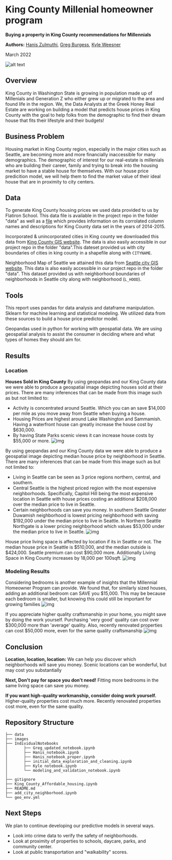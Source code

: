 # King County Millenial homeowner program

**Buying a property in King County recommendations for Millennials**

**Authors:** [Hanis Zulmuthi](https://github.com/hanis-z), [Greg Burgess](https://github.com/gcburgess), [Kyle Weesner](https://github.com/KyleWeesner)

March 2022

![alt text](https://www.condosky.com/wp-content/uploads/2019/06/Young-Families-Condos-Toronto-e1561577724820.jpg)

## Overview
King County in Washington State is growing in population made up of Millenials and Generation Z who either grew up or migrated to the area and found life in the region. We, the Data Analysts at the Greek Honey Real Estate are working on building a model that predicts house prices in King County with the goal to help folks from the demographic to find their dream house that fits their lifestyle and their budgets!
 
## Business Problem
Housing market in King County region, especially in the major cities such as Seattle, are becoming more and more financially inaccessible for many demographics. The demographic of interest for our real-estate is millenials who are building their career, family and trying to break into the housing market to have a stable house for themselves. With our house price predicition model, we will help them to find the market value of their ideal house that are in proximity to city centers.
  
## Data 
To generate King County housing prices we used data provided to us by Flatiron School. This data file is available in the project repo in the folder "data" as well as a [file](data/column_names.md) which provides information on its corrolated column names and descriptions for King County data set in the years of 2014-2015.

Incorporated & unincorporated cities in King county we downloaded this data from [King County GIS website](https://gis-kingcounty.opendata.arcgis.com/datasets/kingcounty::cities-and-unincorporated-king-county-city-kc-area/explore?location=47.430582%2C-121.809200%2C10.02). The data is also easily accessible in our project repo in the folder "data".This dateset provided us with city boundaries of cities in king county in a shapefile along with `CITYNAME`.

Neighborhood Map of Seattle we attained this data from [Seattle city GIS website](https://data-seattlecitygis.opendata.arcgis.com/datasets/neighborhood-map-atlas-districts/explore?location=47.628714%2C-122.338313%2C11.43%5D). This data is also easily accessible in our project repo in the folder "data". This dataset provided us with neighborhood boundaries of neighborhoods in Seattle city along with neighborhood (`L_HOOD`).

## Tools
This report uses pandas for data analysis and dataframe manipulation. Sklearn for machine learning and statistical modeling. We utilized data from these sources to build a house price predictor model.

Geopandas used in python for working with geospatial data.   We are using geospatial analysis to assist the consumer in deciding where and what types of homes they should aim for.


## Results
### Location  
**Houses Sold in King County**
By using geopandas and our King County data we were able to produce a geospatial image depicting houses sold at their prices.  There are many inferences that can be made from this image such as but not limited to:
* Activity is concentrated around Seattle.  Which you can an save $14,000 per mile as you move away from Seattle when buying a house.  
* Housing Prices are highest around Lake Washington and Sammamish.  Having a waterfront house can greatly increase the house cost by $630,000.
* By having State Parks scenic views it can increase house costs by $55,000 or more.
![img](./Images/property_price_map.jpg)

By using geopandas and our King County data we were able to produce a geospatial image depicting median house price by neighborhood in Seattle.  There are many inferences that can be made from this image such as but not limited to:
* Living in Seattle can be seen as 3 price regions northern, central, and southern. 
* Central Seattle is the highest priced region with the most expensive neighborhoods.  Specifically, Capitol Hill being the most expensive location in Seattle with house prices costing an additional $208,000 over the median price to live in Seattle.  
* Certain neighborhoods can save you money. In southern Seattle Greater Duwamish neighborhood is lowest pricing neighborhood with saving $192,000 under the median price to live in Seattle. In Northern Seattle Northgate is a lower pricing neighborhood which values $53,000 under the median price to live in Seattle.
![img](./Images/mean_price_by_neighborhood_map.jpg)

House price living space is affected by location if its in Seattle or not.  The median house price in Seattle is $510,000, and the median outside is $424,000.  Seattle premium can cost $90,000 more.  Additionally Living Space in King County increases by 18,000 per 100sqft.
![img](./Images/price_by_living_space.jpg)


### Modeling Results 
Considering bedrooms is another example of insights that the Millennial Homeowner Program can provide.  We found that, for similarly sized houses, adding an additional bedroom can SAVE you $15,000.  This may be because each bedroom is smaller, but knowing this could still be important for growing families
![img](./Images/lmplot_price-vs-sqft_living-by_bedrooms.jpg)

If you appreciate higher quality craftsmanship in your home, you might save by doing the work yourself.  Purchasing 'very good' quality can cost over $300,000 more than 'average' quality.  Also, recently renovated properties can cost $50,000 more, even for the same quality craftsmanship
![img](./Images/barplot_price-vs-grade-by-renovated.jpg)

## Conclusion
**Location, location, location:**
We can help you discover which neighborhoods will save you money.  Scenic locations can be wonderful, but may cost you substantially

**Next, Don't pay for space you don't need!**
Fitting more bedrooms in the same living space can save you money.

**If you want high-quality workmanship, consider doing work yourself.**
Higher-quality properties cost much more.  Recently renovated properties cost more, even for the same quality. 

  
## Repository Structure
  ```
├── data  
├── images
├── IndividualNotebooks  
│       ├── Greg_updated_notebook.ipynb
│       ├── Hanis_notebook.ipynb
│       ├── Hanis_notebook_proper.ipynb
│       ├── initial_data_exploration_and_cleaning.ipynb
│       ├── Kyle notebook.ipynb
│       └── modeling_and_validation_notebook.ipynb
│
├── gitignore
├── King_County_Affordable_housing.ipynb 
├── README.md
├── add_city_neighborhood.ipynb
└── geo_env.yml 
  ```
## Next Steps  
We plan to continue developing our predictive models in several ways. 
* Look into crime data to verify the safety of neighborhoods. 
* Look at proximity of properties to schools, daycare, parks, and community center.
* Look at public transportation and "walkability" scores.
